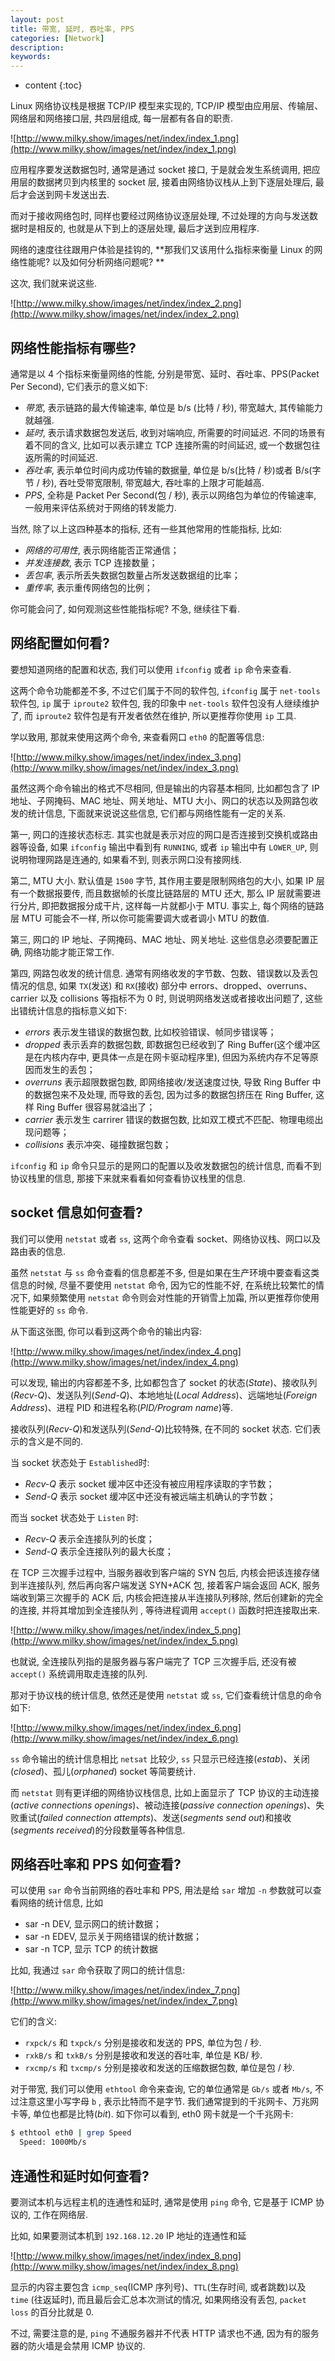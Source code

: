 ```yaml
---
layout: post
title: 带宽, 延时, 吞吐率, PPS
categories: [Network]
description: 
keywords: 
---
```



* content
{:toc}




Linux 网络协议栈是根据 TCP/IP 模型来实现的, TCP/IP 模型由应用层、传输层、网络层和网络接口层, 共四层组成, 每一层都有各自的职责. 

![http://www.milky.show/images/net/index/index_1.png](http://www.milky.show/images/net/index/index_1.png)

应用程序要发送数据包时, 通常是通过 socket 接口, 于是就会发生系统调用, 把应用层的数据拷贝到内核里的 socket 层, 接着由网络协议栈从上到下逐层处理后, 最后才会送到网卡发送出去. 

而对于接收网络包时, 同样也要经过网络协议逐层处理, 不过处理的方向与发送数据时是相反的, 也就是从下到上的逐层处理, 最后才送到应用程序. 

网络的速度往往跟用户体验是挂钩的, **那我们又该用什么指标来衡量 Linux 的网络性能呢? 以及如何分析网络问题呢? **

这次, 我们就来说这些. 

![http://www.milky.show/images/net/index/index_2.png](http://www.milky.show/images/net/index/index_2.png)

## 网络性能指标有哪些? 

通常是以 4 个指标来衡量网络的性能, 分别是带宽、延时、吞吐率、PPS(Packet Per Second), 它们表示的意义如下: 

- *带宽*, 表示链路的最大传输速率, 单位是 b/s (比特 / 秒), 带宽越大, 其传输能力就越强. 
- *延时*, 表示请求数据包发送后, 收到对端响应, 所需要的时间延迟. 不同的场景有着不同的含义, 比如可以表示建立 TCP 连接所需的时间延迟, 或一个数据包往返所需的时间延迟. 
- *吞吐率*, 表示单位时间内成功传输的数据量, 单位是 b/s(比特 / 秒)或者 B/s(字节 / 秒), 吞吐受带宽限制, 带宽越大, 吞吐率的上限才可能越高. 
- *PPS*, 全称是 Packet Per Second(包 / 秒), 表示以网络包为单位的传输速率, 一般用来评估系统对于网络的转发能力. 

当然, 除了以上这四种基本的指标, 还有一些其他常用的性能指标, 比如: 

- *网络的可用性*, 表示网络能否正常通信；
- *并发连接数*, 表示 TCP 连接数量；
- *丢包率*, 表示所丢失数据包数量占所发送数据组的比率；
- *重传率*, 表示重传网络包的比例；

你可能会问了, 如何观测这些性能指标呢? 不急, 继续往下看. 



## 网络配置如何看? 

要想知道网络的配置和状态, 我们可以使用 `ifconfig` 或者 `ip` 命令来查看. 

这两个命令功能都差不多, 不过它们属于不同的软件包, `ifconfig` 属于 `net-tools` 软件包, `ip` 属于 `iproute2` 软件包, 我的印象中 `net-tools` 软件包没有人继续维护了, 而 `iproute2` 软件包是有开发者依然在维护, 所以更推荐你使用 `ip` 工具. 

学以致用, 那就来使用这两个命令, 来查看网口 `eth0` 的配置等信息: 

![http://www.milky.show/images/net/index/index_3.png](http://www.milky.show/images/net/index/index_3.png)

虽然这两个命令输出的格式不尽相同, 但是输出的内容基本相同, 比如都包含了 IP 地址、子网掩码、MAC 地址、网关地址、MTU 大小、网口的状态以及网路包收发的统计信息, 下面就来说说这些信息, 它们都与网络性能有一定的关系. 

第一, 网口的连接状态标志. 其实也就是表示对应的网口是否连接到交换机或路由器等设备, 如果 `ifconfig` 输出中看到有 `RUNNING`, 或者 `ip` 输出中有 `LOWER_UP`, 则说明物理网路是连通的, 如果看不到, 则表示网口没有接网线. 

第二, MTU 大小. 默认值是 `1500` 字节, 其作用主要是限制网络包的大小, 如果 IP 层有一个数据报要传, 而且数据帧的长度比链路层的 MTU 还大, 那么 IP 层就需要进行分片, 即把数据报分成干片, 这样每一片就都小于 MTU. 事实上, 每个网络的链路层 MTU 可能会不一样, 所以你可能需要调大或者调小 MTU 的数值. 

第三, 网口的 IP 地址、子网掩码、MAC 地址、网关地址. 这些信息必须要配置正确, 网络功能才能正常工作. 

第四, 网路包收发的统计信息. 通常有网络收发的字节数、包数、错误数以及丢包情况的信息, 如果 `TX`(发送) 和 `RX`(接收) 部分中 errors、dropped、overruns、carrier 以及 collisions 等指标不为 0 时, 则说明网络发送或者接收出问题了, 这些出错统计信息的指标意义如下: 

- *errors* 表示发生错误的数据包数, 比如校验错误、帧同步错误等；
- *dropped* 表示丢弃的数据包数, 即数据包已经收到了 Ring Buffer(这个缓冲区是在内核内存中, 更具体一点是在网卡驱动程序里), 但因为系统内存不足等原因而发生的丢包；
- *overruns* 表示超限数据包数, 即网络接收/发送速度过快, 导致 Ring Buffer 中的数据包来不及处理, 而导致的丢包, 因为过多的数据包挤压在 Ring Buffer, 这样 Ring Buffer 很容易就溢出了；
- *carrier* 表示发生 carrirer 错误的数据包数, 比如双工模式不匹配、物理电缆出现问题等；
- *collisions* 表示冲突、碰撞数据包数；

`ifconfig` 和 `ip` 命令只显示的是网口的配置以及收发数据包的统计信息, 而看不到协议栈里的信息, 那接下来就来看看如何查看协议栈里的信息. 

## socket 信息如何查看? 

我们可以使用 `netstat` 或者 `ss`, 这两个命令查看 socket、网络协议栈、网口以及路由表的信息. 

虽然 `netstat` 与 `ss` 命令查看的信息都差不多, 但是如果在生产环境中要查看这类信息的时候, 尽量不要使用 `netstat` 命令, 因为它的性能不好, 在系统比较繁忙的情况下, 如果频繁使用 `netstat` 命令则会对性能的开销雪上加霜, 所以更推荐你使用性能更好的 `ss` 命令. 

从下面这张图, 你可以看到这两个命令的输出内容: 

![http://www.milky.show/images/net/index/index_4.png](http://www.milky.show/images/net/index/index_4.png)

可以发现, 输出的内容都差不多,  比如都包含了 socket 的状态(*State*)、接收队列(*Recv-Q*)、发送队列(*Send-Q*)、本地地址(*Local Address*)、远端地址(*Foreign Address*)、进程 PID 和进程名称(*PID/Program name*)等. 

接收队列(*Recv-Q*)和发送队列(*Send-Q*)比较特殊, 在不同的 socket 状态. 它们表示的含义是不同的. 

当 socket 状态处于 `Established`时: 

- *Recv-Q* 表示 socket 缓冲区中还没有被应用程序读取的字节数；
- *Send-Q* 表示 socket 缓冲区中还没有被远端主机确认的字节数；

而当 socket 状态处于 `Listen` 时: 

- *Recv-Q* 表示全连接队列的长度；
- *Send-Q* 表示全连接队列的最大长度；

在 TCP 三次握手过程中, 当服务器收到客户端的 SYN 包后, 内核会把该连接存储到半连接队列, 然后再向客户端发送 SYN+ACK 包, 接着客户端会返回 ACK, 服务端收到第三次握手的 ACK 后, 内核会把连接从半连接队列移除, 然后创建新的完全的连接, 并将其增加到全连接队列 , 等待进程调用 `accept()` 函数时把连接取出来. 

![http://www.milky.show/images/net/index/index_5.png](http://www.milky.show/images/net/index/index_5.png)

也就说, 全连接队列指的是服务器与客户端完了 TCP 三次握手后, 还没有被 `accept()` 系统调用取走连接的队列. 

那对于协议栈的统计信息, 依然还是使用 `netstat` 或 `ss`, 它们查看统计信息的命令如下: 

![http://www.milky.show/images/net/index/index_6.png](http://www.milky.show/images/net/index/index_6.png)

`ss` 命令输出的统计信息相比 `netsat` 比较少, `ss` 只显示已经连接(*estab*)、关闭(*closed*)、孤儿(*orphaned*) socket 等简要统计. 

而 `netstat` 则有更详细的网络协议栈信息, 比如上面显示了 TCP 协议的主动连接(*active connections openings*)、被动连接(*passive connection openings*)、失败重试(*failed connection attempts*)、发送(*segments send out*)和接收(*segments received*)的分段数量等各种信息. 

## 网络吞吐率和 PPS 如何查看? 

可以使用 `sar` 命令当前网络的吞吐率和 PPS, 用法是给 `sar` 增加 `-n` 参数就可以查看网络的统计信息, 比如

- sar -n DEV, 显示网口的统计数据；
- sar -n EDEV, 显示关于网络错误的统计数据；
- sar -n TCP, 显示 TCP 的统计数据

比如, 我通过 `sar` 命令获取了网口的统计信息: 

![http://www.milky.show/images/net/index/index_7.png](http://www.milky.show/images/net/index/index_7.png)

它们的含义: 

- `rxpck/s` 和 `txpck/s` 分别是接收和发送的 PPS, 单位为包 / 秒. 
- `rxkB/s` 和 `txkB/s` 分别是接收和发送的吞吐率, 单位是 KB/ 秒. 
- `rxcmp/s` 和 `txcmp/s` 分别是接收和发送的压缩数据包数, 单位是包 / 秒. 

对于带宽, 我们可以使用 `ethtool` 命令来查询, 它的单位通常是 `Gb/s` 或者 `Mb/s`, 不过注意这里小写字母 `b` , 表示比特而不是字节. 我们通常提到的千兆网卡、万兆网卡等, 单位也都是比特(*bit*). 如下你可以看到,  eth0 网卡就是一个千兆网卡: 

```bash
$ ethtool eth0 | grep Speed
  Speed: 1000Mb/s
```

## 连通性和延时如何查看? 

要测试本机与远程主机的连通性和延时, 通常是使用 `ping` 命令, 它是基于 ICMP 协议的, 工作在网络层. 

比如, 如果要测试本机到 `192.168.12.20` IP 地址的连通性和延

![http://www.milky.show/images/net/index/index_8.png](http://www.milky.show/images/net/index/index_8.png)

显示的内容主要包含  `icmp_seq`(ICMP 序列号)、`TTL`(生存时间, 或者跳数)以及 `time` (往返延时), 而且最后会汇总本次测试的情况, 如果网络没有丢包, `packet loss` 的百分比就是 0. 

不过, 需要注意的是, `ping` 不通服务器并不代表 HTTP 请求也不通, 因为有的服务器的防火墙是会禁用 ICMP 协议的. 